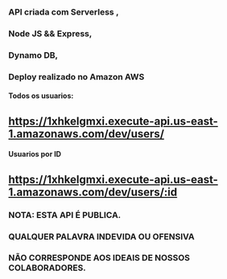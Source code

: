 ### API criada com Serverless ,
### Node JS && Express,
### Dynamo DB,
### Deploy realizado no Amazon AWS

#### Todos os usuarios:
## https://1xhkelgmxi.execute-api.us-east-1.amazonaws.com/dev/users/


#### Usuarios por ID
## https://1xhkelgmxi.execute-api.us-east-1.amazonaws.com/dev/users/:id

### NOTA: ESTA API É PUBLICA.
### QUALQUER PALAVRA INDEVIDA OU OFENSIVA 
### NÃO CORRESPONDE AOS IDEAIS DE NOSSOS COLABORADORES.
